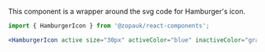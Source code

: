 This component is a wrapper around the svg code for Hamburger's icon.

```jsx
import { HamburgerIcon } from '@zopauk/react-components';

<HamburgerIcon active size="30px" activeColor="blue" inactiveColor="gray" />;
```
